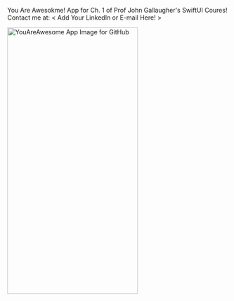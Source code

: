 You Are Awesokme! App for Ch. 1 of Prof John Gallaugher's SwiftUI Coures!
Contact me at: < Add Your LinkedIn or E-mail Here! >

<img width="297" height="608" alt="YouAreAwesome App Image for GitHub" src="https://github.com/user-attachments/assets/4de1ccc3-406b-4ed4-b1f0-c1a47d1f3742" />
